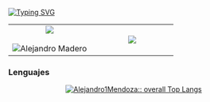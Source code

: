 <a href="https://git.io/typing-svg"><img src="https://readme-typing-svg.demolab.com?font=Fira+Code&pause=1000&color=FFC4C4&center=true&vCenter=true&multiline=true&width=435&height=59&lines=%F0%9F%8D%82%C2%A1Mucho+gusto!%F0%9F%8D%82;%F0%9F%8C%BA%F0%9F%8C%BB%F0%9F%8C%BC%F0%9F%8C%B7%F0%9F%8C%B1%F0%9F%8C%B7%F0%9F%8C%BC%F0%9F%8C%BB%F0%9F%8C%BA" alt="Typing SVG" /></a>


<!--- stats & Trophy (start) -->
<p align="center">
  <!--- stats (start) -->
<table align="center">
<tr border="none">
<td width="50%" align="center">
  
  <img  align="center"  src="https://github-readme-stats.vercel.app/api?username=Alejandro1Mendoza&theme=dark&show_icons=true&count_private=true" />
  <br></br>
  <img  title="🔥 Get streak stats for your profile at git.io/streak-stats" alt="Alejandro Madero" src="https://github-readme-streak-stats.herokuapp.com/?user=Alejandro1Mendoza&theme=dark&hide_border=false" /> 
</td>

<td width="50%" align="center">

  <img  align="center"  src="https://github-readme-stats.anuraghazra1.vercel.app/api/top-langs/?username=Alejandro1Mendoza&theme=dark&hide_border=false&no-bg=true&no-frame=true&langs_count=10"/>
  
  </td>
</tr>
</table>


  <summary><h3>Lenguajes</h3></summary>
            <p align="center">
        <a href="https://github.com/Alejandro1Mendoza">
          <img src="https://github-readme-stats.vercel.app/api/top-langs/?username=Alejandro1Mendoza&langs_count=6&theme=gruvbox&layout=compact&hide_border=true"
          alt="Alejandro1Mendoza:: overall Top Langs " /></a>
      </p>

